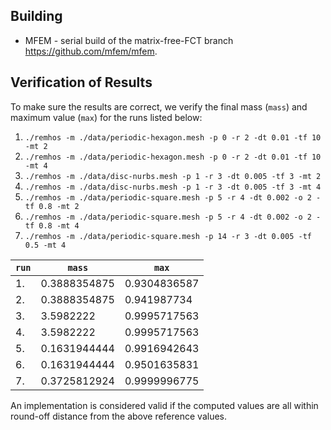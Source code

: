 ## Building

- MFEM - serial build of the matrix-free-FCT branch
  <br> https://github.com/mfem/mfem.

## Verification of Results

To make sure the results are correct, we verify the final mass (`mass`) and
maximum value (`max`) for the runs listed below:

1. `./remhos -m ./data/periodic-hexagon.mesh -p 0 -r 2 -dt 0.01 -tf 10 -mt 2`
2. `./remhos -m ./data/periodic-hexagon.mesh -p 0 -r 2 -dt 0.01 -tf 10 -mt 4`
3. `./remhos -m ./data/disc-nurbs.mesh -p 1 -r 3 -dt 0.005 -tf 3 -mt 2`
4. `./remhos -m ./data/disc-nurbs.mesh -p 1 -r 3 -dt 0.005 -tf 3 -mt 4`
5. `./remhos -m ./data/periodic-square.mesh -p 5 -r 4 -dt 0.002 -o 2 -tf 0.8 -mt 2`
6. `./remhos -m ./data/periodic-square.mesh -p 5 -r 4 -dt 0.002 -o 2 -tf 0.8 -mt 4`
7. `./remhos -m ./data/periodic-square.mesh -p 14 -r 3 -dt 0.005 -tf 0.5 -mt 4`

| `run` | `mass` | `max` |
| ----- | ------ | ----- |
|  1. | 0.3888354875 | 0.9304836587 |
|  2. | 0.3888354875 | 0.941987734  |
|  3. | 3.5982222    | 0.9995717563 |
|  4. | 3.5982222    | 0.9995717563 |
|  5. | 0.1631944444 | 0.9916942643 |
|  6. | 0.1631944444 | 0.9501635831 |
|  7. | 0.3725812924 | 0.9999996775 |

An implementation is considered valid if the computed values are all within
round-off distance from the above reference values.


